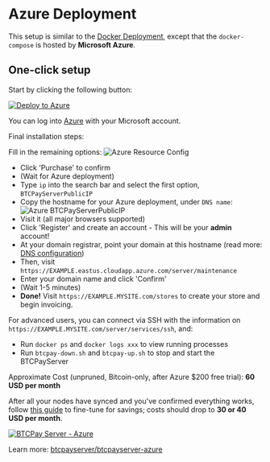 # Azure Deployment

This setup is similar to the [Docker Deployment](https://github.com/btcpayserver/btcpayserver-docker/blob/master/README.md), except that the `docker-compose` is hosted by **Microsoft Azure**.

## One-click setup

Start by clicking the following button:

[![Deploy to Azure](https://azuredeploy.net/deploybutton.svg "Deploy to Azure")](https://portal.azure.com/#create/Microsoft.Template/uri/https%3A%2F%2Fraw.githubusercontent.com%2Fbtcpayserver%2Fbtcpayserver-azure%2Fmaster%2Fazuredeploy.json)

You can log into [Azure](https://azure.microsoft.com/en-us/account/) with your Microsoft account.

Final installation steps:

Fill in the remaining options: ![Azure Resource Config](./img/AzureResourceConfig.png "Azure Resource Config")
* Click 'Purchase' to confirm
* (Wait for Azure deployment)
* Type `ip` into the search bar and select the first option, `BTCPayServerPublicIP`
* Copy the hostname for your Azure deployment, under `DNS name`: ![Azure BTCPayServerPublicIP](./img/AzureBTCPayServerPublicIP.png "Azure BTCPayServer Public IP")
* Visit it (all major browsers supported)
* Click 'Register' and create an account - This will be your **admin** account!
* At your domain registrar, point your domain at this hostname (read more: [DNS configuration](./ChangeDomain.md#setting-up-your-dns-record))
* Then, visit `https://EXAMPLE.eastus.cloudapp.azure.com/server/maintenance`
* Enter your domain name and click 'Confirm'
* (Wait 1-5 minutes)
* **Done!** Visit `https://EXAMPLE.MYSITE.com/stores` to create your store and begin invoicing.

For advanced users, you can connect via SSH with the information on `https://EXAMPLE.MYSITE.com/server/services/ssh`, and:

* Run `docker ps` and `docker logs xxx` to view running processes
* Run `btcpay-down.sh` and `btcpay-up.sh` to stop and start the BTCPayServer

Approximate Cost (unpruned, Bitcoin-only, after Azure $200 free trial): **60 USD per month**

After all your nodes have synced and you've confirmed everything works, follow [this guide](./AzurePennyPinching.md) to fine-tune for savings; costs should drop to **30 or 40 USD per month**.

[![BTCPay Server - Azure](https://img.youtube.com/vi/xh3Eac66qc4/mqdefault.jpg "BTCPay Server - Azure")](https://www.youtube.com/watch?v=xh3Eac66qc4 "BTCPay Server - Azure 1-Click")

Learn more: [btcpayserver/btcpayserver-azure](https://github.com/btcpayserver/btcpayserver-azure)
